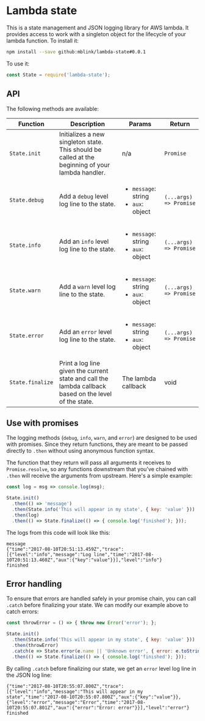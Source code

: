 # Lambda state

This is a state management and JSON logging library for AWS lambda. It provides access to work with a singleton
object for the lifecycle of your lambda function. To install it:

```bash
npm install --save github:mblink/lambda-state#0.0.1
```

To use it:

```js
const State = require('lambda-state');
```

## API

The following methods are available:

|Function|Description|Params|Return|
|---|---|---|---|
|`State.init`|Initializes a new singleton state. This should be called at the beginning of your lambda handler.|n/a|`Promise`|
|`State.debug`|Add a `debug` level log line to the state.|<ul><li>`message`: string</li><li>`aux`: object</li></ul>|`(...args) => Promise`|
|`State.info`|Add an `info` level log line to the state.|<ul><li>`message`: string</li><li>`aux`: object</li></ul>|`(...args) => Promise`|
|`State.warn`|Add a `warn` level log line to the state.|<ul><li>`message`: string</li><li>`aux`: object</li></ul>|`(...args) => Promise`|
|`State.error`|Add an `error` level log line to the state.|<ul><li>`message`: string</li><li>`aux`: object</li></ul>|`(...args) => Promise`|
|`State.finalize`|Print a log line given the current state and call the lambda callback based on the level of the state.|The lambda callback|void|

## Use with promises

The logging methods (`debug`, `info`, `warn`, and `error`) are designed to be used with promises. Since they return
functions, they are meant to be passed directly to `.then` without using anonymous function syntax.


The function that they return will pass all arguments it receives to `Promise.resolve`, so any functions downstream
that you've chained with `.then` will receive the arguments from upstream. Here's a simple example:

```js
const log = msg => console.log(msg);

State.init()
  .then(() => 'message')
  .then(State.info('This will appear in my state', { key: 'value' }))
  .then(log)
  .then(() => State.finalize(() => { console.log('finished'); }));
```

The logs from this code will look like this:

```
message
{"time":"2017-08-10T20:51:13.459Z","trace":[{"level":"info","message":"Log line","time":"2017-08-10T20:51:13.460Z","aux":{"key":"value"}}],"level":"info"}
finished
```

## Error handling

To ensure that errors are handled safely in your promise chain, you can call `.catch` before finalizing your state.
We can modify our example above to catch errors:

```js
const throwError = () => { throw new Error('error'); };

State.init()
  .then(State.info('This will appear in my state', { key: 'value' }))
  .then(throwError)
  .catch(e => State.error(e.name || 'Unknown error', { error: e.toString() })())
  .then(() => State.finalize(() => { console.log('finished'); }));
```

By calling `.catch` before finalizing our state, we get an `error` level log line in the JSON log line:

```
{"time":"2017-08-10T20:55:07.800Z","trace":[{"level":"info","message":"This will appear in my state","time":"2017-08-10T20:55:07.800Z","aux":{"key":"value"}},{"level":"error","message":"Error","time":"2017-08-10T20:55:07.801Z","aux":{"error":"Error: error"}}],"level":"error"}
finished
```

